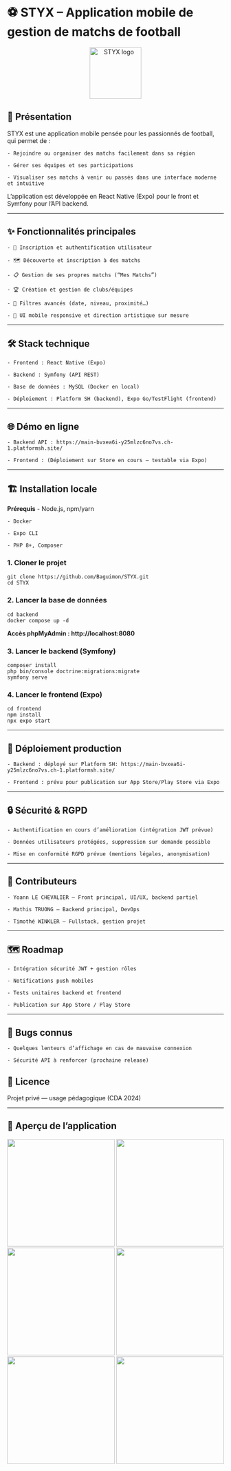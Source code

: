 # ⚽ STYX – Application mobile de gestion de matchs de football
<p align="center"> <img src="frontend/assets/styx-logo.png" alt="STYX logo" width="120" /> </p>


## 🚀 Présentation
STYX est une application mobile pensée pour les passionnés de football, qui permet de :

    - Rejoindre ou organiser des matchs facilement dans sa région

    - Gérer ses équipes et ses participations

    - Visualiser ses matchs à venir ou passés dans une interface moderne et intuitive

L’application est développée en React Native (Expo) pour le front et Symfony pour l’API backend.

---

## ✨ Fonctionnalités principales
    
    - 🔑 Inscription et authentification utilisateur

    - 🗺️ Découverte et inscription à des matchs

    - 📋 Gestion de ses propres matchs (“Mes Matchs”)

    - 🏆 Création et gestion de clubs/équipes

    - 🔎 Filtres avancés (date, niveau, proximité…)

    - 🎨 UI mobile responsive et direction artistique sur mesure

---    

## 🛠️ Stack technique

    - Frontend : React Native (Expo)

    - Backend : Symfony (API REST)

    - Base de données : MySQL (Docker en local)

    - Déploiement : Platform SH (backend), Expo Go/TestFlight (frontend)

---

## 🌐 Démo en ligne

    - Backend API : https://main-bvxea6i-y25mlzc6no7vs.ch-1.platformsh.site/

    - Frontend : (Déploiement sur Store en cours – testable via Expo)

---


## 🏗️ Installation locale
**Prérequis**
    - Node.js, npm/yarn

    - Docker

    - Expo CLI

    - PHP 8+, Composer


### 1. Cloner le projet
```
git clone https://github.com/Baguimon/STYX.git
cd STYX
```


### 2. Lancer la base de données
```
cd backend
docker compose up -d
```

**Accès phpMyAdmin : http://localhost:8080**


### 3. Lancer le backend (Symfony)

```
composer install
php bin/console doctrine:migrations:migrate
symfony serve
```


### 4. Lancer le frontend (Expo)
```
cd frontend
npm install
npx expo start
```

---  


## 🚢 Déploiement production

    - Backend : déployé sur Platform SH: https://main-bvxea6i-y25mlzc6no7vs.ch-1.platformsh.site/

    - Frontend : prévu pour publication sur App Store/Play Store via Expo

---

## 🔒 Sécurité & RGPD
    
    - Authentification en cours d’amélioration (intégration JWT prévue)

    - Données utilisateurs protégées, suppression sur demande possible

    - Mise en conformité RGPD prévue (mentions légales, anonymisation)


---


## 👥 Contributeurs
    
    - Yoann LE CHEVALIER — Front principal, UI/UX, backend partiel

    - Mathis TRUONG — Backend principal, DevOps

    - Timothé WINKLER — Fullstack, gestion projet


---

## 🗺️ Roadmap
    
    - Intégration sécurité JWT + gestion rôles

    - Notifications push mobiles

    - Tests unitaires backend et frontend

    - Publication sur App Store / Play Store


---

## 🐞 Bugs connus
    
    - Quelques lenteurs d’affichage en cas de mauvaise connexion

    - Sécurité API à renforcer (prochaine release)

## 📄 Licence

Projet privé — usage pédagogique (CDA 2024)


---

## 📸 Aperçu de l’application

<p align="center">
  <img src="frontend/assets/screen-app-1.png" width="250"/>
  <img src="frontend/assets/screen-app-2.png" width="250"/>
  <img src="frontend/assets/screen-app-3.png" width="250"/>
  <img src="frontend/assets/screen-app-4.png" width="250"/>
  <img src="frontend/assets/screen-app-5.png" width="250"/>
  <img src="frontend/assets/screen-app-6.png" width="250"/>
</p>
